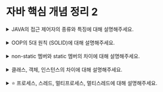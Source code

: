 # 자바 핵심 개념 정리 2
<details>
<summary>JAVA의 접근 제어자의 종류와 특징에 대해 설명해주세요.</summary>
<div markdown="1">

> 클래스, 멤버변수, 메서드, 생성자 앞에 붙어서 외부로부터의 접근을 제한하는 제어자
- private: 같은 클래스 내에서만 접근 가능
- default: 같은 패키지 내에서만 접근 가능
- protected: 같은 패키지 내에서, 혹은 다른 패키지의 자손 클래스에서 접근 가능(멤버변수, 메서드, 생성자에만 사용)
- public: 접근 제한이 없음

|    제어자    | 같은 클래스 | 같은 패키지 | 자손클래스 | 전체  |
|:---------:|:------:|:------:|:-----:|:---:|
|  public   |   O    |   O    |   O   |  O  |
| protected |   O    |   O    |   O   |    |
|  default  |   O    |   O    |      |    |
|  private  |   O    |        |       |     |
</div>
</details>
<br>

<details>
<summary>OOP의 5대 원칙 (SOLID)에 대해 설명해주세요.</summary>
<div markdown="1">

1. SRP(Single Responsibility Principle): 단일 책임 원칙
   - 클래스(객체)는 단 하나의 기능만 담당해야한다는 원칙
   - 수정할 이유가 단 한 가지여야 함
   - 프로그램의 유지보수성을 높이기 위해 필요
2. OCP(Open Closed Priciple): 개방 폐쇄 원칙
   - 확장에 열려있어야하며, 수정에는 닫혀있어야함
   - 즉, 기능을 추가할 때 클래스 확장을 통해 손쉽게 구현하고, 확장에 따른 클래스 수정은 최소화 해야함
   - 추상화 사용을 통한 관계 구축 권장
3. LSP(Listov Substitution Priciple): 리스코프 치환 원칙
   - 하위(자손) 타입은 언제나 상위(부모) 타입으로 교체할 수 있어야 함
   - 다형성의 원리를 이용하기 위한 원칙
   - 업캐스팅된 상태에서 부모의 메서드를 사용해도 동작이 되도록 해야 함
4. ISP(Interface Segregation Principle): 인터페이스 분리 원칙
   - 인터페이스를 각각 사용에 맞게끔 잘게 분리해야 함
   - 인터페이스의 단일 책임 강조
   - 클라이언트의 목적과 용도에 적합한 인터페이스만을 제공하는 것이 목표
5. DIP(Dependency Inversion Principle): 의존 역전 원칙
   - 사용하고자 하는 클래스를 직접 참조하는 것이 아니라 대상의 상위 요소(추상 클래스 또는 인터페이스)를 참조
   - 클래스에 의존하지 말고, 인터페이스에 의존

</div>
</details>
<br>

<details>
<summary>non-static 멤버와 static 멤버의 차이에 대해 설명해주세요.</summary>
<div markdown="1">

- `static`이 멤버변수 앞에 붙으면 모든 인스턴스에 공통적으로 사용되는 **클래스 변수**가 됨
- 클래스 변수는 인스턴스를 생성하지 않고도 사용 가능
- 클래스 변수는 클래스가 메모리에 로드될 때 생성됨
- `static`이 붙은 메서드에서는 인스턴스 변수를 사용할 수 없음

</div>
</details>
<br>

<details>
<summary>클래스, 객체, 인스턴스의 차이에 대해 설명해주세요.</summary>
<div markdown="1">

- 클래스
  - 정의: 객체를 정의해 놓은 것
  - 용도: 객체를 생성하는데 사용됨
  - ex) TV 설계도, 붕어빵기계
- 객체
  - 정의: 실제로 존재하는 것
  - 용도: 객체의 속성과 기능에 따라 다름
  - ex) TV, 붕어빵
- 인스턴스
    - 정의: 설계도를 바탕으로 소프트웨어 세계에 구현된 구체적인 실체
    - 객체 또는 인스턴스를 포함하는 일반적인 의미
    - 용도: 객체를 생성하는데 사용됨
    - 클래스를 인스턴스화하면 객체가 됨

</div>
</details>
<br>

<details>
<summary>⭐️ 프로세스, 스레드, 멀티프로세스, 멀티스레드에 대해 설명해주세요.</summary>
<div markdown="1">

- 프로세스
  - 운영체제에서 실행 중인 하나의 애플리케이션
  - 메모리에 올라와 실행되고 있는 프로그램의 인스턴스
  - 운영체제로부터 시스템 자원을 할당받는 작업의 단위
- 스레드
  - 프로세스의 자원을 이용해서 실제로 작업을 수행하는 것
  - 스레드는 한 프로세스 내에서 동작되는 여러 실행의 흐름
  - 같은 프로세스 안에 있는 여러 스레드들은 같은 힙 공간 공유
- 멀티프로세스
  - 두 개 이상의 프로세서(CPU)가 협력적으로 하나 이상의 작업(Task)을 동시에 처리하는 것 (병렬처리)
  - 각 프로세스 간 메모리 구분이 필요하거나 독립된 주소 공간을 가져야 할 경우 사용
  - 독립된 구조로 안전성이 높음
- 멀티스레드
  - 하나의 프로세스에 여러 스레드로 자원을 공유하며 작업을 나누어 수행하는 것
  - 프로세스를 생성하여 자원을 할당하는 시스템 골이 줄어 자원을 효과적으로 관리할 수 있음
  - 스레드 간 데이터를 주고 받는 것이 간단해지고 시스템 자원 소모가 줄어듦
  
</div>
</details>
<br>
